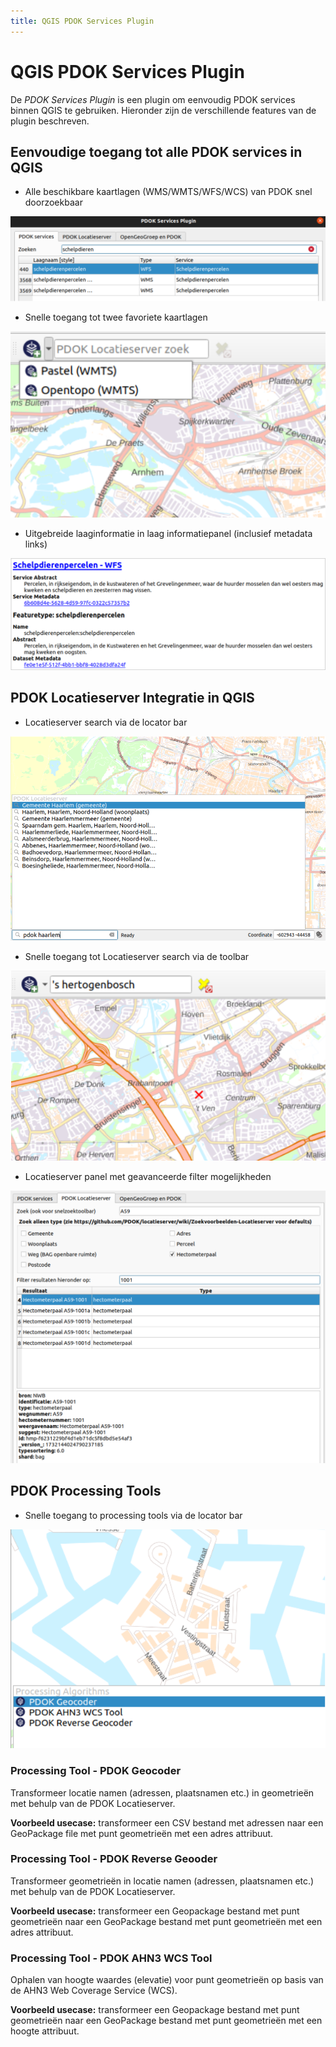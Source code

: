 ```yaml
---
title: QGIS PDOK Services Plugin
---
```


# QGIS PDOK Services Plugin

De *PDOK Services Plugin* is een plugin om eenvoudig PDOK services binnen QGIS te gebruiken. Hieronder zijn de verschillende features van de plugin beschreven. 

## Eenvoudige toegang tot alle PDOK services in QGIS

- Alle beschikbare kaartlagen (WMS/WMTS/WFS/WCS) van PDOK snel doorzoekbaar

![](images/lagen_doorzoekbaar.png)

- Snelle toegang tot twee favoriete kaartlagen

![](images/favorieten.png)

- Uitgebreide laaginformatie in laag informatiepanel (inclusief metadata links)

![](images/laag_informatie.png)



## PDOK Locatieserver Integratie in QGIS

- Locatieserver search via de locator bar

![](images/ls_locator_bar.png)

- Snelle toegang tot Locatieserver search via de toolbar

![](images/ls_toolbar.png)


- Locatieserver panel met geavanceerde filter mogelijkheden

![](images/ls_panel.png)


## PDOK Processing Tools

- Snelle toegang to processing tools via de locator bar

![](images/processing_tools.png)

### Processing Tool - PDOK Geocoder

Transformeer locatie namen (adressen, plaatsnamen etc.) in geometrieën met behulp van de PDOK Locatieserver.

**Voorbeeld usecase:** transformeer een CSV bestand met adressen naar een GeoPackage file met punt geometrieën met een adres attribuut. 

### Processing Tool - PDOK Reverse Geooder

Transformeer geometrieën in locatie namen (adressen, plaatsnamen etc.) met behulp van de PDOK Locatieserver.

**Voorbeeld usecase:** transformeer een Geopackage bestand met punt geometrieën naar een GeoPackage bestand met punt geometrieën met een adres attribuut. 

### Processing Tool - PDOK AHN3 WCS Tool

Ophalen van hoogte waardes (elevatie) voor punt geometrieën op basis van de AHN3 Web Coverage Service (WCS).

**Voorbeeld usecase:** transformeer een Geopackage bestand met punt geometrieën naar een GeoPackage bestand met punt geometrieën met een hoogte attribuut. 

